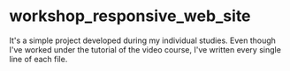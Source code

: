 # workshop_responsive_web_site

It's a simple project developed during my individual studies. Even though I've worked under the tutorial of the video course, I've written every single line of each file. 
